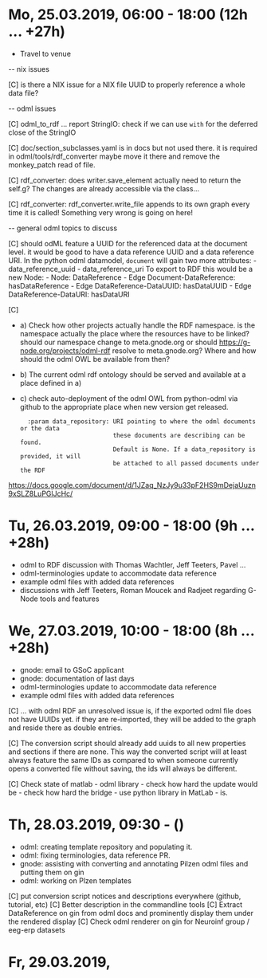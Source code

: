 # Mo, 25.03.2019, 06:00 - 18:00 (12h ... +27h)

- Travel to venue

-- nix issues

[C] is there a NIX issue for a NIX file UUID to properly reference a whole data file?


-- odml issues

[C] odml_to_rdf ... report StringIO: check if we can use `with` for the deferred close of the StringIO

[C] doc/section_subclasses.yaml is in docs but not used there. it is required in odml/tools/rdf_converter
    maybe move it there and remove the monkey_patch read of file.

[C] rdf_converter: does writer.save_element actually need to return the self.g? The changes are already accessible
                   via the class...

[C] rdf_converter: rdf_converter.write_file appends to its own graph every time it is called! Something very
                   wrong is going on here!


-- general odml topics to discuss

[C] should odML feature a UUID for the referenced data at the document level.
    it would be good to have a data reference UUID and a data reference URI.
    In the python odml datamodel, `document` will gain two more attributes:
    - data_reference_uuid
    - data_reference_uri
    To export to RDF this would be a new Node:
    - Node: DataReference
    - Edge Document-DataReference: hasDataReference
    - Edge DataReference-DataUUID: hasDataUUID
    - Edge DataReference-DataURI: hasDataURI

[C]
- a) Check how other projects actually handle the RDF namespace. is the namespace actually the 
     place where the resources have to be linked? should our namespace change to meta.gnode.org or should
     https://g-node.org/projects/odml-rdf resolve to meta.gnode.org? Where and how should the odml OWL be
     available from then?
- b) The current odml rdf ontology should be served and available at a place defined in a)
- c) check auto-deployment of the odml OWL from python-odml via github to the appropriate place when
     new version get released.

        :param data_repository: URI pointing to where the odml documents or the data
                                these documents are describing can be found.
                                Default is None. If a data_repository is provided, it will
                                be attached to all passed documents under the RDF


https://docs.google.com/document/d/1JZaq_NzJy9u33pF2HS9mDejaUuzn9xSLZ8LuPGlJcHc/


# Tu, 26.03.2019, 09:00 - 18:00 (9h ... +28h)

- odml to RDF discussion with Thomas Wachtler, Jeff Teeters, Pavel ...
- odml-terminologies update to accommodate data reference
- example odml files with added data references
- discussions with Jeff Teeters, Roman Moucek and Radjeet regarding G-Node tools and features

# We, 27.03.2019, 10:00 - 18:00 (8h ... +28h)

- gnode: email to GSoC applicant
- gnode: documentation of last days
- odml-terminologies update to accommodate data reference
- example odml files with added data references

[C] ... with odml RDF an unresolved issue is, if the exported odml file does not have 
UUIDs yet. if they are re-imported, they will be added to the graph and reside there as 
double entries.

[C] The conversion script should already add uuids to all new properties and sections if 
there are none. This way the converted script will at least always feature the same IDs 
as compared to when someone currently opens a converted file without saving, the ids 
will always be different.

[C] Check state of matlab - odml library
    - check how hard the update would be
    - check how hard the bridge - use python library in MatLab - is.


# Th, 28.03.2019, 09:30 - ()

- odml: creating template repository and populating it.
- odml: fixing terminologies, data reference PR.
- gnode: assisting with converting and annotating Pilzen odml files and putting them on gin
- odml: working on Plzen templates


[C] put conversion script notices and descriptions everywhere (github, tutorial, etc)
[C] Better description in the commandline tools
[C] Extract DataReference on gin from odml docs and prominently display them under the rendered display
[C] Check odml renderer on gin for Neuroinf group / eeg-erp datasets


# Fr, 29.03.2019, 

